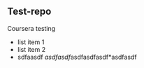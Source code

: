 ## Test-repo
Coursera testing

* list item 1
* list item 2
* sdfaasdf
*asdfasdf*asdfasdfasdf*asdfasdf
